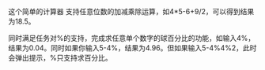 这个简单的计算器 支持任意位数的加减乘除运算，如4*5-6+9/2，可以得到结果为18.5。

同时满足任务对%的支持，完成求任意单个数字的球百分比的功能，如输入4%，结果为0.04。同时如果你输入5-4%，结果为4.96。但如果输入5-4%4%2，此时会弹出提示，%只支持求百分比。

